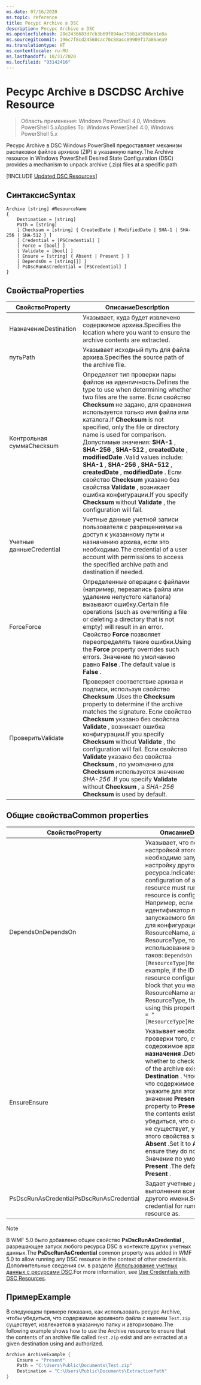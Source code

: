 ```yaml
---
ms.date: 07/16/2020
ms.topic: reference
title: Ресурс Archive в DSC
description: Ресурс Archive в DSC
ms.openlocfilehash: 28e2436683d7cb3b69f894ac75bb1a58b8eb1e8a
ms.sourcegitcommit: 196c7f8cd24560cac70c88acc89909f17a86aea9
ms.translationtype: HT
ms.contentlocale: ru-RU
ms.lasthandoff: 10/31/2020
ms.locfileid: "93142416"
---
```

# <a name="dsc-archive-resource"></a><span data-ttu-id="75bfd-103">Ресурс Archive в DSC</span><span class="sxs-lookup"><span data-stu-id="75bfd-103">DSC Archive Resource</span></span>

> <span data-ttu-id="75bfd-104">Область применения: Windows PowerShell 4.0, Windows PowerShell 5.x</span><span class="sxs-lookup"><span data-stu-id="75bfd-104">Applies To: Windows PowerShell 4.0, Windows PowerShell 5.x</span></span>

<span data-ttu-id="75bfd-105">Ресурс Archive в DSC Windows PowerShell предоставляет механизм распаковки файлов архивов (ZIP) в указанную папку.</span><span class="sxs-lookup"><span data-stu-id="75bfd-105">The Archive resource in Windows PowerShell Desired State Configuration (DSC) provides a mechanism to unpack archive (.zip) files at a specific path.</span></span>

[!INCLUDE [Updated DSC Resources](../../../../../includes/dsc-resources.md)]

## <a name="syntax"></a><span data-ttu-id="75bfd-106">Синтаксис</span><span class="sxs-lookup"><span data-stu-id="75bfd-106">Syntax</span></span>

```Syntax
Archive [string] #ResourceName
{
    Destination = [string]
    Path = [string]
    [ Checksum = [string] { CreatedDate | ModifiedDate | SHA-1 | SHA-256 | SHA-512 } ]
    [ Credential = [PSCredential] ]
    [ Force = [bool] ]
    [ Validate = [bool] ]
    [ Ensure = [string] { Absent | Present } ]
    [ DependsOn = [string[]] ]
    [ PsDscRunAsCredential = [PSCredential] ]
}
```

## <a name="properties"></a><span data-ttu-id="75bfd-107">Свойства</span><span class="sxs-lookup"><span data-stu-id="75bfd-107">Properties</span></span>

|<span data-ttu-id="75bfd-108">Свойство</span><span class="sxs-lookup"><span data-stu-id="75bfd-108">Property</span></span> |<span data-ttu-id="75bfd-109">Описание</span><span class="sxs-lookup"><span data-stu-id="75bfd-109">Description</span></span> |
|---|---|
| <span data-ttu-id="75bfd-110">Назначение</span><span class="sxs-lookup"><span data-stu-id="75bfd-110">Destination</span></span> | <span data-ttu-id="75bfd-111">Указывает, куда будет извлечено содержимое архива.</span><span class="sxs-lookup"><span data-stu-id="75bfd-111">Specifies the location where you want to ensure the archive contents are extracted.</span></span> |
| <span data-ttu-id="75bfd-112">путь</span><span class="sxs-lookup"><span data-stu-id="75bfd-112">Path</span></span> | <span data-ttu-id="75bfd-113">Указывает исходный путь для файла архива.</span><span class="sxs-lookup"><span data-stu-id="75bfd-113">Specifies the source path of the archive file.</span></span> |
| <span data-ttu-id="75bfd-114">Контрольная сумма</span><span class="sxs-lookup"><span data-stu-id="75bfd-114">Checksum</span></span> | <span data-ttu-id="75bfd-115">Определяет тип проверки пары файлов на идентичность.</span><span class="sxs-lookup"><span data-stu-id="75bfd-115">Defines the type to use when determining whether two files are the same.</span></span> <span data-ttu-id="75bfd-116">Если свойство **Checksum** не задано, для сравнения используется только имя файла или каталога.</span><span class="sxs-lookup"><span data-stu-id="75bfd-116">If **Checksum** is not specified, only the file or directory name is used for comparison.</span></span> <span data-ttu-id="75bfd-117">Допустимые значения: **SHA-1** , **SHA-256** , **SHA-512** , **createdDate** , **modifiedDate** .</span><span class="sxs-lookup"><span data-stu-id="75bfd-117">Valid values include: **SHA-1** , **SHA-256** , **SHA-512** , **createdDate** , **modifiedDate** .</span></span> <span data-ttu-id="75bfd-118">Если свойство **Checksum** указано без свойства **Validate** , возникает ошибка конфигурации.</span><span class="sxs-lookup"><span data-stu-id="75bfd-118">If you specify **Checksum** without **Validate** , the configuration will fail.</span></span> |
| <span data-ttu-id="75bfd-119">Учетные данные</span><span class="sxs-lookup"><span data-stu-id="75bfd-119">Credential</span></span> | <span data-ttu-id="75bfd-120">Учетные данные учетной записи пользователя с разрешениями на доступ к указанному пути и назначению архива, если это необходимо.</span><span class="sxs-lookup"><span data-stu-id="75bfd-120">The credential of a user account with permissions to access the specified archive path and destination if needed.</span></span> |
| <span data-ttu-id="75bfd-121">Force</span><span class="sxs-lookup"><span data-stu-id="75bfd-121">Force</span></span> | <span data-ttu-id="75bfd-122">Определенные операции с файлами (например, перезапись файла или удаление непустого каталога) вызывают ошибку.</span><span class="sxs-lookup"><span data-stu-id="75bfd-122">Certain file operations (such as overwriting a file or deleting a directory that is not empty) will result in an error.</span></span> <span data-ttu-id="75bfd-123">Свойство **Force** позволяет переопределять такие ошибки.</span><span class="sxs-lookup"><span data-stu-id="75bfd-123">Using the **Force** property overrides such errors.</span></span> <span data-ttu-id="75bfd-124">Значение по умолчанию равно **False** .</span><span class="sxs-lookup"><span data-stu-id="75bfd-124">The default value is **False** .</span></span> |
| <span data-ttu-id="75bfd-125">Проверить</span><span class="sxs-lookup"><span data-stu-id="75bfd-125">Validate</span></span>| <span data-ttu-id="75bfd-126">Проверяет соответствие архива и подписи, используя свойство **Checksum** .</span><span class="sxs-lookup"><span data-stu-id="75bfd-126">Uses the **Checksum** property to determine if the archive matches the signature.</span></span> <span data-ttu-id="75bfd-127">Если свойство **Checksum** указано без свойства **Validate** , возникает ошибка конфигурации.</span><span class="sxs-lookup"><span data-stu-id="75bfd-127">If you specify **Checksum** without **Validate** , the configuration will fail.</span></span> <span data-ttu-id="75bfd-128">Если свойство **Validate** указано без свойства **Checksum** , по умолчанию для **Checksum** используется значение _SHA-256_ .</span><span class="sxs-lookup"><span data-stu-id="75bfd-128">If you specify **Validate** without **Checksum** , a _SHA-256_ **Checksum** is used by default.</span></span> |

## <a name="common-properties"></a><span data-ttu-id="75bfd-129">Общие свойства</span><span class="sxs-lookup"><span data-stu-id="75bfd-129">Common properties</span></span>

|<span data-ttu-id="75bfd-130">Свойство</span><span class="sxs-lookup"><span data-stu-id="75bfd-130">Property</span></span> |<span data-ttu-id="75bfd-131">Описание</span><span class="sxs-lookup"><span data-stu-id="75bfd-131">Description</span></span> |
|---|---|
|<span data-ttu-id="75bfd-132">DependsOn</span><span class="sxs-lookup"><span data-stu-id="75bfd-132">DependsOn</span></span> |<span data-ttu-id="75bfd-133">Указывает, что перед настройкой этого ресурса необходимо запустить настройку другого ресурса.</span><span class="sxs-lookup"><span data-stu-id="75bfd-133">Indicates that the configuration of another resource must run before this resource is configured.</span></span> <span data-ttu-id="75bfd-134">Например, если идентификатор первого запускаемого блока сценария для конфигурации ресурса — ResourceName, а его тип — ResourceType, то синтаксис использования этого свойства таков: `DependsOn = "[ResourceType]ResourceName"`.</span><span class="sxs-lookup"><span data-stu-id="75bfd-134">For example, if the ID of the resource configuration script block that you want to run first is ResourceName and its type is ResourceType, the syntax for using this property is `DependsOn = "[ResourceType]ResourceName"`.</span></span> |
|<span data-ttu-id="75bfd-135">Ensure</span><span class="sxs-lookup"><span data-stu-id="75bfd-135">Ensure</span></span> |<span data-ttu-id="75bfd-136">Указывает необходимость проверки того, существует ли содержимое архива в **папке назначения** .</span><span class="sxs-lookup"><span data-stu-id="75bfd-136">Determines whether to check if the content of the archive exists at the **Destination** .</span></span> <span data-ttu-id="75bfd-137">Чтобы убедиться, что содержимое существует, укажите для этого свойства значение **Present** .</span><span class="sxs-lookup"><span data-stu-id="75bfd-137">Set this property to **Present** to ensure the contents exist.</span></span> <span data-ttu-id="75bfd-138">Чтобы убедиться, что содержимого не существует, укажите для этого свойства значение **Absent** .</span><span class="sxs-lookup"><span data-stu-id="75bfd-138">Set it to **Absent** to ensure they do not exist.</span></span> <span data-ttu-id="75bfd-139">Значение по умолчанию — **Present** .</span><span class="sxs-lookup"><span data-stu-id="75bfd-139">The default value is **Present** .</span></span> |
|<span data-ttu-id="75bfd-140">PsDscRunAsCredential</span><span class="sxs-lookup"><span data-stu-id="75bfd-140">PsDscRunAsCredential</span></span> |<span data-ttu-id="75bfd-141">Задает учетные данные для выполнения всего ресурса от другого имени.</span><span class="sxs-lookup"><span data-stu-id="75bfd-141">Sets the credential for running the entire resource as.</span></span> |

> [!NOTE]
> <span data-ttu-id="75bfd-142">В WMF 5.0 было добавлено общее свойство **PsDscRunAsCredential** , разрешающее запуск любого ресурса DSC в контексте других учетных данных.</span><span class="sxs-lookup"><span data-stu-id="75bfd-142">The **PsDscRunAsCredential** common property was added in WMF 5.0 to allow running any DSC resource in the context of other credentials.</span></span> <span data-ttu-id="75bfd-143">Дополнительные сведения см. в разделе [Использование учетных данных с ресурсами DSC](../../../configurations/runasuser.md).</span><span class="sxs-lookup"><span data-stu-id="75bfd-143">For more information, see [Use Credentials with DSC Resources](../../../configurations/runasuser.md).</span></span>

## <a name="example"></a><span data-ttu-id="75bfd-144">Пример</span><span class="sxs-lookup"><span data-stu-id="75bfd-144">Example</span></span>

<span data-ttu-id="75bfd-145">В следующем примере показано, как использовать ресурс Archive, чтобы убедиться, что содержимое архивного файла с именем `Test.zip` существует, извлекается в указанную папку и авторизовано.</span><span class="sxs-lookup"><span data-stu-id="75bfd-145">The following example shows how to use the Archive resource to ensure that the contents of an archive file called `Test.zip` exist and are extracted at a given destination using and authorized.</span></span>

```powershell
Archive ArchiveExample {
    Ensure = "Present"
    Path = "C:\Users\Public\Documents\Test.zip"
    Destination = "C:\Users\Public\Documents\ExtractionPath"
}
```

